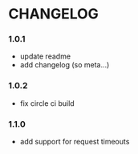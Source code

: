 # CHANGELOG

### 1.0.1
- update readme
- add changelog (so meta...)

### 1.0.2
- fix circle ci build

### 1.1.0
- add support for request timeouts
